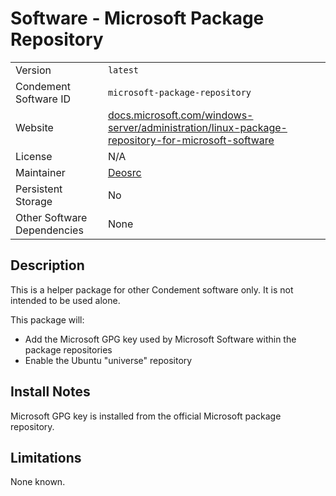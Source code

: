 # Software - Microsoft Package Repository

|                             |                                                                                                                                                                                                              |
| --------------------------- | ------------------------------------------------------------------------------------------------------------------------------------------------------------------------------------------------------------ |
| Version                     | `latest`                                                                                                                                                                                                     |
| Condement Software ID       | `microsoft-package-repository`                                                                                                                                                                               |
| Website                     | [docs.microsoft.com/windows-server/administration/linux-package-repository-for-microsoft-software](https://docs.microsoft.com/windows-server/administration/linux-package-repository-for-microsoft-software) |
| License                     | N/A                                                                                                                                                                                                          |
| Maintainer                  | [Deosrc](https://github.com/deosrc)                                                                                                                                                                          |
| Persistent Storage          | No                                                                                                                                                                                                           |
| Other Software Dependencies | None                                                                                                                                                                                                         |

## Description

This is a helper package for other Condement software only. It is not intended to be used alone.

This package will:

- Add the Microsoft GPG key used by Microsoft Software within the package repositories
- Enable the Ubuntu "universe" repository

## Install Notes

Microsoft GPG key is installed from the official Microsoft package repository.

## Limitations

None known.

